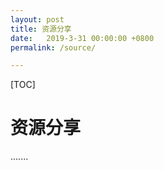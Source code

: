 ```yaml
---
layout: post
title: 资源分享
date:   2019-3-31 00:00:00 +0800
permalink: /source/

---
```


[TOC]

# 资源分享

.......